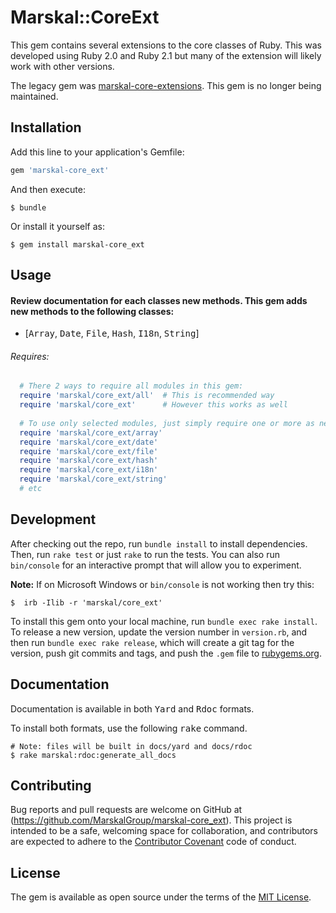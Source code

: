 # Marskal::CoreExt

This gem contains several extensions to the core classes of Ruby. 
This was developed using Ruby 2.0 and Ruby 2.1 but many of the extension will likely work with other versions.

The legacy gem was [marskal-core-extensions](https://rubygems.org/gems/marskal-core-extensions). This gem is no longer being maintained. 

## Installation

Add this line to your application's Gemfile:

```ruby
gem 'marskal-core_ext'
```

And then execute:

    $ bundle

Or install it yourself as:

    $ gem install marskal-core_ext

## Usage
#### Review documentation for each classes new methods. This gem adds new methods to the following classes:
* [<tt>Array</tt>, <tt>Date</tt>, <tt>File</tt>, <tt>Hash</tt>, <tt>I18n</tt>, <tt>String</tt>]

###### Requires:
```ruby
  # There 2 ways to require all modules in this gem:
  require 'marskal/core_ext/all'  # This is recommended way
  require 'marskal/core_ext'      # However this works as well
  
  # To use only selected modules, just simply require one or more as needed
  require 'marskal/core_ext/array'
  require 'marskal/core_ext/date'
  require 'marskal/core_ext/file'
  require 'marskal/core_ext/hash'
  require 'marskal/core_ext/i18n'
  require 'marskal/core_ext/string'
  # etc
```
	
## Development

After checking out the repo, run `bundle install` to install dependencies. Then, run `rake test` or just `rake` to run the tests. 
You can also run `bin/console` for an interactive prompt that will allow you to experiment.

<b>Note:</b> If on Microsoft Windows or `bin/console` is not working then try this:

```
$  irb -Ilib -r 'marskal/core_ext'
```

To install this gem onto your local machine, run `bundle exec rake install`. To release a new version, update the version number in `version.rb`, and then run `bundle exec rake release`, which will create a git tag for the version, push git commits and tags, and push the `.gem` file to [rubygems.org](https://rubygems.org).

## Documentation
Documentation is available in both <tt>Yard</tt> and <tt>Rdoc</tt> formats.

To install both formats, use the following <tt>rake</tt> command.

    # Note: files will be built in docs/yard and docs/rdoc
    $ rake marskal:rdoc:generate_all_docs

## Contributing

Bug reports and pull requests are welcome on GitHub at (https://github.com/MarskalGroup/marskal-core_ext). This project is intended to be a safe, welcoming space for collaboration, and contributors are expected to adhere to the [Contributor Covenant](http://contributor-covenant.org) code of conduct.


## License

The gem is available as open source under the terms of the [MIT License](http://opensource.org/licenses/MIT).

